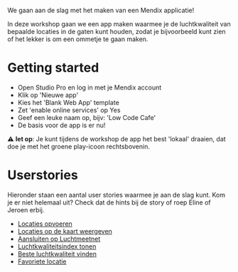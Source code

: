 We gaan aan de slag met het maken van een Mendix applicatie!

In deze workshop gaan we een app maken waarmee je de luchtkwaliteit van bepaalde locaties in de gaten kunt houden, zodat je bijvoorbeeld kunt zien of het lekker is om een ommetje te gaan maken.

# Getting started

- Open Studio Pro en log in met je Mendix account
- Klik op 'Nieuwe app'
- Kies het 'Blank Web App' template
- Zet 'enable online services' op Yes
- Geef een leuke naam op, bijv: 'Low Code Cafe'
- De basis voor de app is er nu!

⚠️ **let op**: Je kunt tijdens de workshop de app het best 'lokaal' draaien, dat doe je met het groene play-icoon rechtsbovenin.

# Userstories
Hieronder staan een aantal user stories waarmee je aan de slag kunt.
Kom je er niet helemaal uit? Check dat de hints bij de story of roep Eline of Jeroen erbij.

- [Locaties opvoeren](stories/locaties-opvoeren.md)
- [Locaties op de kaart weergeven](stories/locaties-op-kaart.md)
- [Aansluiten op Luchtmeetnet](stories/aansluiten-op-luchtmeetnet.md)
- [Luchtkwaliteitsindex tonen](stories/metingen-tonen-via-kaart.md)
- [Beste luchtkwaliteit vinden](stories/beste-luchtkwaliteit.md)
- [Favoriete locatie](stories/favoriete-locatie.md)


